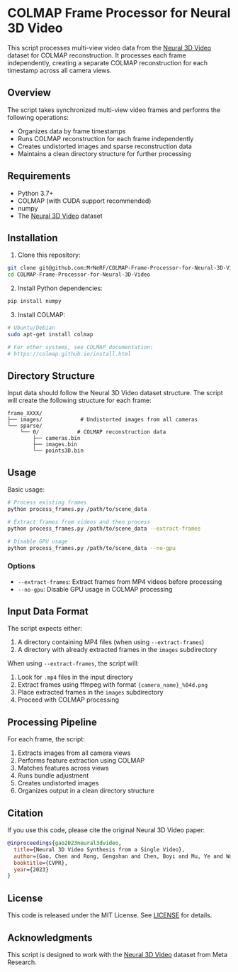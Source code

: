 # COLMAP Frame Processor for Neural 3D Video

This script processes multi-view video data from the [Neural 3D Video](https://github.com/facebookresearch/Neural_3D_Video) dataset for COLMAP reconstruction. It processes each frame independently, creating a separate COLMAP reconstruction for each timestamp across all camera views.

## Overview

The script takes synchronized multi-view video frames and performs the following operations:
- Organizes data by frame timestamps
- Runs COLMAP reconstruction for each frame independently
- Creates undistorted images and sparse reconstruction data
- Maintains a clean directory structure for further processing

## Requirements

- Python 3.7+
- COLMAP (with CUDA support recommended)
- numpy
- The [Neural 3D Video](https://github.com/facebookresearch/Neural_3D_Video) dataset

## Installation

1. Clone this repository:
```bash
git clone git@github.com:MrNeRF/COLMAP-Frame-Processor-for-Neural-3D-Video 
cd COLMAP-Frame-Processor-for-Neural-3D-Video
```

2. Install Python dependencies:
```bash
pip install numpy
```

3. Install COLMAP:
```bash
# Ubuntu/Debian
sudo apt-get install colmap

# For other systems, see COLMAP documentation:
# https://colmap.github.io/install.html
```

## Directory Structure

Input data should follow the Neural 3D Video dataset structure. The script will create the following structure for each frame:

```
frame_XXXX/
├── images/            # Undistorted images from all cameras
└── sparse/
    └── 0/            # COLMAP reconstruction data
        ├── cameras.bin
        ├── images.bin
        └── points3D.bin
```

## Usage

Basic usage:
```bash
# Process existing frames
python process_frames.py /path/to/scene_data

# Extract frames from videos and then process
python process_frames.py /path/to/scene_data --extract-frames

# Disable GPU usage
python process_frames.py /path/to/scene_data --no-gpu
```

### Options
- `--extract-frames`: Extract frames from MP4 videos before processing
- `--no-gpu`: Disable GPU usage in COLMAP processing

## Input Data Format

The script expects either:
1. A directory containing MP4 files (when using `--extract-frames`)
2. A directory with already extracted frames in the `images` subdirectory

When using `--extract-frames`, the script will:
1. Look for `.mp4` files in the input directory
2. Extract frames using ffmpeg with format `{camera_name}_%04d.png`
3. Place extracted frames in the `images` subdirectory
4. Proceed with COLMAP processing

## Processing Pipeline

For each frame, the script:
1. Extracts images from all camera views
2. Performs feature extraction using COLMAP
3. Matches features across views
4. Runs bundle adjustment
5. Creates undistorted images
6. Organizes output in a clean directory structure

## Citation

If you use this code, please cite the original Neural 3D Video paper:

```bibtex
@inproceedings{gao2023neural3dvideo,
  title={Neural 3D Video Synthesis from a Single Video},
  author={Gao, Chen and Rong, Gengshan and Chen, Boyi and Mu, Ye and Wang, Yang and Black, Michael J. and Szeliski, Richard},
  booktitle={CVPR},
  year={2023}
}
```

## License

This code is released under the MIT License. See [LICENSE](LICENSE) for details.

## Acknowledgments

This script is designed to work with the [Neural 3D Video](https://github.com/facebookresearch/Neural_3D_Video) dataset from Meta Research.
